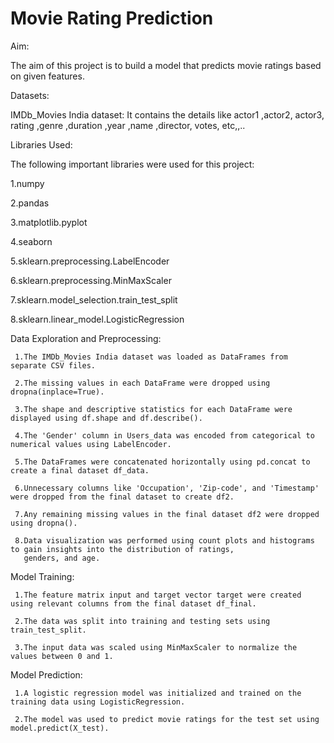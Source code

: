 # Movie Rating Prediction
Aim:

   The aim of this project is to build a model that predicts movie ratings based on given features.


Datasets:

   IMDb_Movies India dataset: It contains the details like actor1 ,actor2, actor3, rating ,genre ,duration ,year ,name ,director, votes, etc,,..


Libraries Used:

The following important libraries were used for this project:

1.numpy

2.pandas

3.matplotlib.pyplot

4.seaborn

5.sklearn.preprocessing.LabelEncoder

6.sklearn.preprocessing.MinMaxScaler

7.sklearn.model_selection.train_test_split

8.sklearn.linear_model.LogisticRegression


Data Exploration and Preprocessing:
   
     1.The IMDb_Movies India dataset was loaded as DataFrames from separate CSV files.
     
     2.The missing values in each DataFrame were dropped using dropna(inplace=True).
    
     3.The shape and descriptive statistics for each DataFrame were displayed using df.shape and df.describe().
    
     4.The 'Gender' column in Users_data was encoded from categorical to numerical values using LabelEncoder.
    
     5.The DataFrames were concatenated horizontally using pd.concat to create a final dataset df_data.
   
     6.Unnecessary columns like 'Occupation', 'Zip-code', and 'Timestamp' were dropped from the final dataset to create df2.
   
     7.Any remaining missing values in the final dataset df2 were dropped using dropna().
   
     8.Data visualization was performed using count plots and histograms to gain insights into the distribution of ratings, 
       genders, and age.


Model Training:

     1.The feature matrix input and target vector target were created using relevant columns from the final dataset df_final.
   
     2.The data was split into training and testing sets using train_test_split.
   
     3.The input data was scaled using MinMaxScaler to normalize the values between 0 and 1.


Model Prediction:
  
     1.A logistic regression model was initialized and trained on the training data using LogisticRegression.
   
     2.The model was used to predict movie ratings for the test set using model.predict(X_test).
